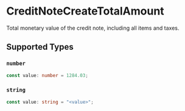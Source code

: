 # CreditNoteCreateTotalAmount

Total monetary value of the credit note, including all items and taxes.


## Supported Types

### `number`

```typescript
const value: number = 1284.03;
```

### `string`

```typescript
const value: string = "<value>";
```

